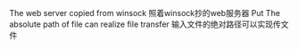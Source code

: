 The web server copied from winsock
照着winsock抄的web服务器
Put The absolute path of file can realize file transfer
输入文件的绝对路径可以实现传文件
